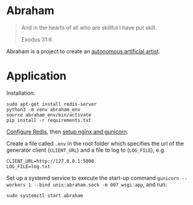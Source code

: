# Abraham


> And in the hearts of all who are skillful I have put skill.
> 
> Exodus 31:6

Abraham is a project to create an [autonomous artificial artist](https://abraham.ai/).

# Application

Installation:

    sudo apt-get install redis-server
    python3 -m venv abraham_env
    source abraham_env/bin/activate
    pip install -r requirements.txt

[Configure Redis](https://www.digitalocean.com/community/tutorials/how-to-install-and-secure-redis-on-ubuntu-20-04), then [setup nginx and gunicorn](https://www.digitalocean.com/community/tutorials/how-to-serve-flask-applications-with-gunicorn-and-nginx-on-ubuntu-18-04).

Create a file called `.env` in the root folder which specifies the url of the generator client (`CLIENT_URL`) and a file to log to (`LOG_FILE`), e.g.

    CLIENT_URL=http://127.0.0.1:5000
    LOG_FILE=log.txt

Set up a systemd service to execute the start-up command `gunicorn --workers 1 --bind unix:abraham.sock -m 007 wsgi:app`, and run:

    sudo systemctl start abraham
